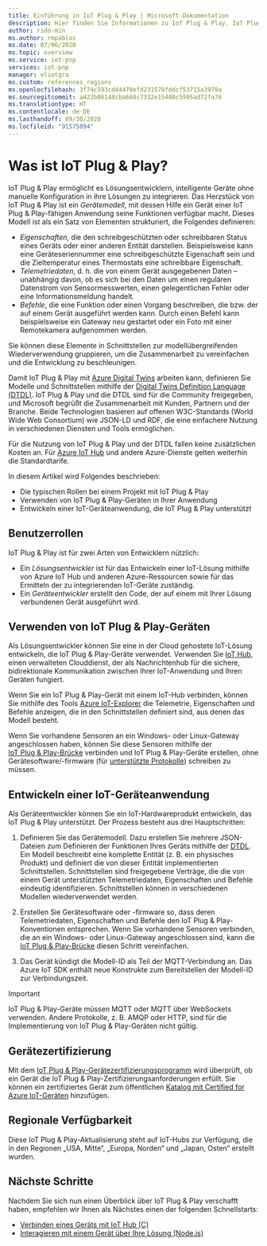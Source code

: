 ```yaml
---
title: Einführung in IoT Plug & Play | Microsoft-Dokumentation
description: Hier finden Sie Informationen zu IoT Plug & Play. IoT Plug & Play basiert auf einer offenen Modelliersprache, mit der intelligente IoT-Geräte ihre Funktionen deklarieren können. IoT-Geräte geben diese als „Gerätemodell“ bezeichnete Deklaration beim Herstellen einer Verbindung mit Cloudlösungen an. Die Cloudlösung kann das Gerät dann automatisch verstehen und mit der Interaktion beginnen – ohne dass Sie Code schreiben müssen.
author: rido-min
ms.author: rmpablos
ms.date: 07/06/2020
ms.topic: overview
ms.service: iot-pnp
services: iot-pnp
manager: eliotgra
ms.custom: references_regions
ms.openlocfilehash: 3f74c593cd44470efd231578fddcf53715a3979a
ms.sourcegitcommit: a422b86148cba668c7332e15480c5995ad72fa76
ms.translationtype: HT
ms.contentlocale: de-DE
ms.lasthandoff: 09/30/2020
ms.locfileid: "91575094"
---
```

# <a name="what-is-iot-plug-and-play"></a>Was ist IoT Plug & Play?

IoT Plug & Play ermöglicht es Lösungsentwicklern, intelligente Geräte ohne manuelle Konfiguration in ihre Lösungen zu integrieren. Das Herzstück von IoT Plug & Play ist ein _Gerätemodell_, mit dessen Hilfe ein Gerät einer IoT Plug & Play-fähigen Anwendung seine Funktionen verfügbar macht. Dieses Modell ist als ein Satz von Elementen strukturiert, die Folgendes definieren:

- _Eigenschaften_, die den schreibgeschützten oder schreibbaren Status eines Geräts oder einer anderen Entität darstellen. Beispielsweise kann eine Geräteseriennummer eine schreibgeschützte Eigenschaft sein und die Zieltemperatur eines Thermostats eine schreibbare Eigenschaft.
- _Telemetriedaten_, d. h. die von einem Gerät ausgegebenen Daten – unabhängig davon, ob es sich bei den Daten um einen regulären Datenstrom von Sensormesswerten, einen gelegentlichen Fehler oder eine Informationsmeldung handelt.
- _Befehle_, die eine Funktion oder einen Vorgang beschreiben, die bzw. der auf einem Gerät ausgeführt werden kann. Durch einen Befehl kann beispielsweise ein Gateway neu gestartet oder ein Foto mit einer Remotekamera aufgenommen werden.

Sie können diese Elemente in Schnittstellen zur modellübergreifenden Wiederverwendung gruppieren, um die Zusammenarbeit zu vereinfachen und die Entwicklung zu beschleunigen.

Damit IoT Plug & Play mit [Azure Digital Twins](../digital-twins/about-digital-twins.md) arbeiten kann, definieren Sie Modelle und Schnittstellen mithilfe der [Digital Twins Definition Language (DTDL)](https://github.com/Azure/opendigitaltwins-dtdl). IoT Plug & Play und die DTDL sind für die Community freigegeben, und Microsoft begrüßt die Zusammenarbeit mit Kunden, Partnern und der Branche. Beide Technologien basieren auf offenen W3C-Standards (World Wide Web Consortium) wie JSON-LD und RDF, die eine einfachere Nutzung in verschiedenen Diensten und Tools ermöglichen.

Für die Nutzung von IoT Plug & Play und der DTDL fallen keine zusätzlichen Kosten an. Für [Azure IoT Hub](../iot-hub/about-iot-hub.md) und andere Azure-Dienste gelten weiterhin die Standardtarife.

In diesem Artikel wird Folgendes beschrieben:

- Die typischen Rollen bei einem Projekt mit IoT Plug & Play
- Verwenden von IoT Plug & Play-Geräten in Ihrer Anwendung
- Entwickeln einer IoT-Geräteanwendung, die IoT Plug & Play unterstützt

## <a name="user-roles"></a>Benutzerrollen

IoT Plug & Play ist für zwei Arten von Entwicklern nützlich:

- Ein _Lösungsentwickler_ ist für das Entwickeln einer IoT-Lösung mithilfe von Azure IoT Hub und anderen Azure-Ressourcen sowie für das Ermitteln der zu integrierenden IoT-Geräte zuständig.
- Ein _Geräteentwickler_ erstellt den Code, der auf einem mit Ihrer Lösung verbundenen Gerät ausgeführt wird.

## <a name="use-iot-plug-and-play-devices"></a>Verwenden von IoT Plug & Play-Geräten

Als Lösungsentwickler können Sie eine in der Cloud gehostete IoT-Lösung entwickeln, die IoT Plug & Play-Geräte verwendet. Verwenden Sie [IoT Hub](../iot-hub/about-iot-hub.md), einen verwalteten Clouddienst, der als Nachrichtenhub für die sichere, bidirektionale Kommunikation zwischen Ihrer IoT-Anwendung und Ihren Geräten fungiert.

Wenn Sie ein IoT Plug & Play-Gerät mit einem IoT-Hub verbinden, können Sie mithilfe des Tools [Azure IoT-Explorer](./howto-use-iot-explorer.md) die Telemetrie, Eigenschaften und Befehle anzeigen, die in den Schnittstellen definiert sind, aus denen das Modell besteht.

Wenn Sie vorhandene Sensoren an ein Windows- oder Linux-Gateway angeschlossen haben, können Sie diese Sensoren mithilfe der [IoT Plug & Play-Brücke](./concepts-iot-pnp-bridge.md) verbinden und IoT Plug & Play-Geräte erstellen, ohne Gerätesoftware/-firmware (für [unterstützte Protokolle](./concepts-iot-pnp-bridge.md#supported-protocols-and-sensors)) schreiben zu müssen.

## <a name="develop-an-iot-device-application"></a>Entwickeln einer IoT-Geräteanwendung

Als Geräteentwickler können Sie ein IoT-Hardwareprodukt entwickeln, das IoT Plug & Play unterstützt. Der Prozess besteht aus drei Hauptschritten:

1. Definieren Sie das Gerätemodell. Dazu erstellen Sie mehrere JSON-Dateien zum Definieren der Funktionen Ihres Geräts mithilfe der [DTDL](https://github.com/Azure/opendigitaltwins-dtdl). Ein Modell beschreibt eine komplette Entität (z. B. ein physisches Produkt) und definiert die von dieser Entität implementierten Schnittstellen. Schnittstellen sind freigegebene Verträge, die die von einem Gerät unterstützten Telemetriedaten, Eigenschaften und Befehle eindeutig identifizieren. Schnittstellen können in verschiedenen Modellen wiederverwendet werden.

1. Erstellen Sie Gerätesoftware oder -firmware so, dass deren Telemetriedaten, Eigenschaften und Befehle den IoT Plug & Play-Konventionen entsprechen. Wenn Sie vorhandene Sensoren verbinden, die an ein Windows- oder Linux-Gateway angeschlossen sind, kann die [IoT Plug & Play-Brücke](./concepts-iot-pnp-bridge.md) diesen Schritt vereinfachen.

1. Das Gerät kündigt die Modell-ID als Teil der MQTT-Verbindung an. Das Azure IoT SDK enthält neue Konstrukte zum Bereitstellen der Modell-ID zur Verbindungszeit.

> [!Important]
> IoT Plug & Play-Geräte müssen MQTT oder MQTT über WebSockets verwenden. Andere Protokolle, z. B. AMQP oder HTTP, sind für die Implementierung von IoT Plug & Play-Geräten nicht gültig.

## <a name="device-certification"></a>Gerätezertifizierung

Mit dem [IoT Plug & Play-Gerätezertifizierungsprogramm](howto-certify-device.md) wird überprüft, ob ein Gerät die IoT Plug & Play-Zertifizierungsanforderungen erfüllt. Sie können ein zertifiziertes Gerät zum öffentlichen [Katalog mit Certified for Azure IoT-Geräten](https://aka.ms/devicecatalog) hinzufügen.

## <a name="regional-availability"></a>Regionale Verfügbarkeit

Diese IoT Plug & Play-Aktualisierung steht auf IoT-Hubs zur Verfügung, die in den Regionen „USA, Mitte“, „Europa, Norden“ und „Japan, Osten“ erstellt wurden.

## <a name="next-steps"></a>Nächste Schritte

Nachdem Sie sich nun einen Überblick über IoT Plug & Play verschafft haben, empfehlen wir Ihnen als Nächstes einen der folgenden Schnellstarts:

- [Verbinden eines Geräts mit IoT Hub (C)](./quickstart-connect-device-c.md)
- [Interagieren mit einem Gerät über Ihre Lösung (Node.js)](./quickstart-service-node.md)

